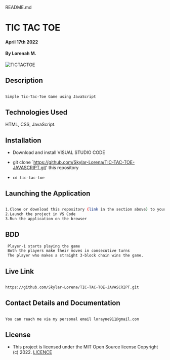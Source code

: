 README.md
# TIC TAC TOE
#### April 17th 2022
#### By **Lorenah M.**
![TICTACTOE](https://user-images.githubusercontent.com/64461513/163715873-fdba713a-f0ec-4078-9e5b-d91066b707ed.png)

## Description

```bash

Simple Tic-Tac-Toe Game using JavaScript 

```
## Technologies Used

HTML, CSS, JavaScript. 

## Installation

* Download and install VISUAL STUDIO CODE

* git clone `https://github.com/Skylar-Lorena/TIC-TAC-TOE-JAVASCRIPT.git' this repository

* `cd tic-tac-toe`

## Launching the Application

```bash

1.Clone or download this repository (link in the section above) to your local machine.
2.Launch the project in VS Code
3.Run the application on the browser

```

## BDD

```bash
 Player-1 starts playing the game 
 Both the players make their moves in consecutive turns
 The player who makes a straight 3-block chain wins the game.
```

## Live Link

```bash

https://github.com/Skylar-Lorena/TIC-TAC-TOE-JAVASCRIPT.git
```

## Contact Details and Documentation

```bash

You can reach me via my personal email lorayne911@gmail.com

```



## License

- This project is licensed under the MIT Open Source license Copyright (c) 2022. [LICENCE](LICENSE)

